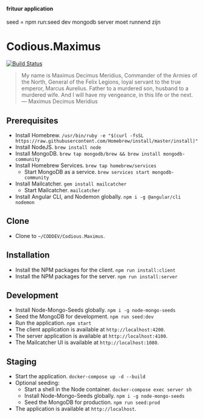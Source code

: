 

#### frituur application

seed = npm run:seed dev
mongodb server moet runnend zijn




# Codious.Maximus

[![Build Status](https://dev.azure.com/Codious/Codious.Maximus/_apis/build/status/Codious.Maximus?branchName=develop)](https://dev.azure.com/Codious/Codious.Maximus/_build/latest?definitionId=21&branchName=develop)

> My name is Maximus Decimus Meridius, Commander of the Armies of the North, General of the Felix Legions, loyal servant to the true emperor, Marcus Aurelius. Father to a murdered son, husband to a murdered wife. And I will have my vengeance, in this life or the next. &mdash; Maximus Decimus Meridius

## Prerequisites
* Install Homebrew. `/usr/bin/ruby -e "$(curl -fsSL https://raw.githubusercontent.com/Homebrew/install/master/install)"` 
* Install NodeJS. `brew install node`
* Install MongoDB. `brew tap mongodb/brew && brew install mongodb-community`
* Install Homebrew Services. `brew tap homebrew/services`
  * Start MongoDB as a service. `brew services start mongodb-community`
* Install Mailcatcher. `gem install mailcatcher`
  * Start Mailcatcher. `mailcatcher`
* Install Angular CLI, and Nodemon globally. `npm i -g @angular/cli nodemon`

## Clone
* Clone to `~/CODDEV/Codious.Maximus`.

## Installation
* Install the NPM packages for the client. `npm run install:client`
* Install the NPM packages for the server. `npm run install:server`

## Development
* Install Node-Mongo-Seeds globally. `npm i -g node-mongo-seeds`
* Seed the MongoDB for development. `npm run seed:dev`
* Run the application. `npm start`
* The client application is available at `http://localhost:4200`.
* The server application is available at `http://localhost:4100`.
* The Mailcatcher UI is available at `http://localhost:1080`.

## Staging
* Start the application. `docker-compose up -d --build`
* Optional seeding:
  * Start a shell in the Node container. `docker-compose exec server sh`
  * Install Node-Mongo-Seeds globally. `npm i -g node-mongo-seeds`
  * Seed the MongoDB for production. `npm run seed:prod`
* The application is available at `http://localhost`.